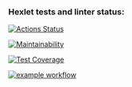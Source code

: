 ### Hexlet tests and linter status:
[![Actions Status](https://github.com/euroegor/frontend-project-46/actions/workflows/hexlet-check.yml/badge.svg)](https://github.com/euroegor/frontend-project-46/actions)

[![Maintainability](https://api.codeclimate.com/v1/badges/f4f21035e66ca5ecc0b4/maintainability)](https://codeclimate.com/github/euroegor/frontend-project-46/maintainability)

[![Test Coverage](https://api.codeclimate.com/v1/badges/f4f21035e66ca5ecc0b4/test_coverage)](https://codeclimate.com/github/euroegor/frontend-project-46/test_coverage)

[![example workflow](https://github.com/github/docs/actions/workflows/gendiff-check.yml/badge.svg)](https://github.com/euroegor/frontend-project-46/actions)

